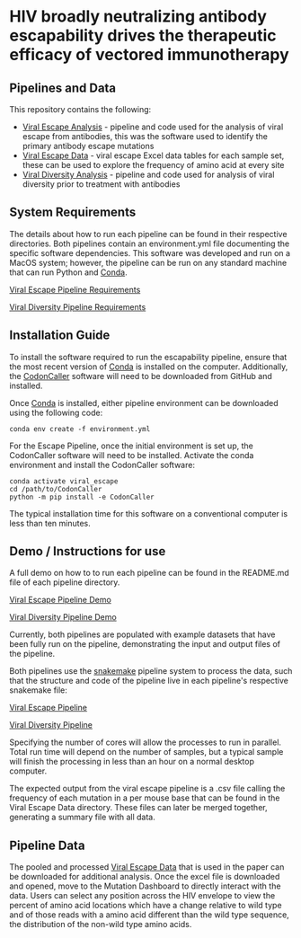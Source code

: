 # HIV broadly neutralizing antibody escapability drives the therapeutic efficacy of vectored immunotherapy

## Pipelines and Data

This repository contains the following:
* [Viral Escape Analysis](https://github.com/Balazs-Lab/Escapability/blob/main/Viral%20Escape%20Analysis/) - pipeline and code used for the analysis of viral escape from antibodies, this was the software used to identify the primary antibody escape mutations 
* [Viral Escape Data](https://github.com/Balazs-Lab/Escapability/tree/main/Viral%20Escape%20Data) - viral escape Excel data tables for each sample set, these can be used to explore the frequency of amino acid at every site
* [Viral Diversity Analysis](https://github.com/Balazs-Lab/Escapability/tree/main/Viral%20Diversity%20Analysis) - pipeline and code used for analysis of viral diversity prior to treatment with antibodies 

## System Requirements
The details about how to run each pipeline can be found in their respective directories. 
Both pipelines contain an environment.yml file documenting the specific software dependencies. This software was developed and run on a MacOS system; however, the pipeline can be run on any standard machine that can run Python and [Conda](https://conda.io/).
 
[Viral Escape Pipeline Requirements](https://github.com/Balazs-Lab/Escapability/blob/main/Viral%20Escape%20Analysis/environment.yml)

[Viral Diversity Pipeline Requirements](https://github.com/Balazs-Lab/Escapability/blob/main/Viral%20Diversity%20Analysis/environment.yml)  
 

## Installation Guide

To install the software required to run the escapability pipeline, ensure that the most recent version of [Conda](https://conda.io) is installed on the computer. Additionally, the [CodonCaller](https://github.com/Balazs-Lab/CodonCaller)  software will need to be downloaded from GitHub and installed. 

Once [Conda](https://conda.io) is installed, either pipeline environment can be downloaded using the following code:

    conda env create -f environment.yml

For the Escape Pipeline, once the initial environment is set up, the CodonCaller software will need to be installed. Activate the conda environment and install the CodonCaller software:

    conda activate viral_escape
    cd /path/to/CodonCaller
    python -m pip install -e CodonCaller

The typical installation time for this software on a conventional computer is less than ten minutes.
    

## Demo / Instructions for use

A full demo on how to to run each pipeline can be found in the README.md file of each pipeline directory.

[Viral Escape Pipeline Demo](https://github.com/Balazs-Lab/Escapability/blob/main/Viral%20Escape%20Analysis/README.md)

[Viral Diversity Pipeline Demo](https://github.com/Balazs-Lab/Escapability/blob/main/Viral%20Diversity%20Analysis/README.md)

Currently, both pipelines are populated with example datasets that have been fully run on the pipeline, demonstrating the input and output files of the pipeline. 

Both pipelines use the [snakemake](https://snakemake.readthedocs.io) pipeline system to process the data, such that the structure and code of the pipeline live in each pipeline's respective snakemake file:

[Viral Escape Pipeline](https://github.com/Balazs-Lab/Escapability/blob/main/Viral%20Escape%20Analysis/Snakefile)

[Viral Diversity Pipeline](https://github.com/Balazs-Lab/Escapability/blob/main/Viral%20Diversity%20Analysis/Snakefile)  
 

Specifying the number of cores will allow the processes to run in parallel. Total run time will depend on the number of samples, but a typical sample will finish the processing in less than an hour on a normal desktop computer. 

The expected output from the viral escape pipeline is a .csv file calling the frequency of each mutation in a per mouse base that can be found in the Viral Escape Data directory. These files can later be merged together, generating a summary file with all data.

## Pipeline Data

The pooled and processed [Viral Escape Data](https://github.com/Balazs-Lab/Escapability/tree/main/Viral%20Escape%20Data) that is used in the paper can be downloaded for additional analysis. Once the excel file is downloaded and opened, move to the Mutation Dashboard to directly interact with the data. Users can select any position across the HIV envelope to view the percent of amino acid locations which have a change relative to wild type and of those reads with a amino acid different than the wild type sequence, the distribution of the non-wild type amino acids. 
